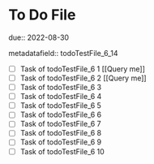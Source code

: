 # To Do File

due:: 2022-08-30

metadatafield:: todoTestFile_6_14

- [ ] Task of todoTestFile_6 1 [[Query me]]
- [ ] Task of todoTestFile_6 2 [[Query me]]
- [ ] Task of todoTestFile_6 3
- [ ] Task of todoTestFile_6 4
- [ ] Task of todoTestFile_6 5
- [ ] Task of todoTestFile_6 6
- [ ] Task of todoTestFile_6 7
- [ ] Task of todoTestFile_6 8
- [ ] Task of todoTestFile_6 9
- [ ] Task of todoTestFile_6 10